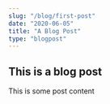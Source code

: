 ```yaml
---
slug: "/blog/first-post"
date: "2020-06-05"
title: "A Blog Post"
type: "blogpost"
---
```


## This is a blog post

This is some post content
